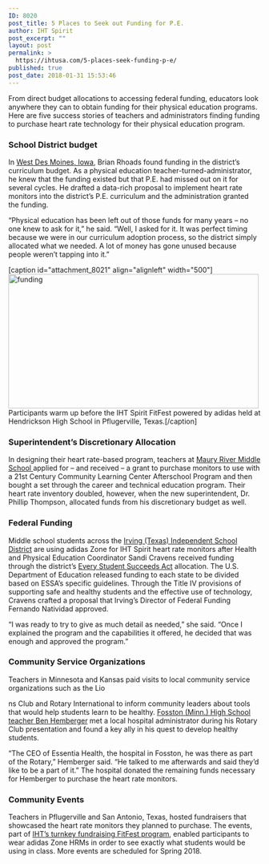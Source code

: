 ```yaml
---
ID: 8020
post_title: 5 Places to Seek out Funding for P.E.
author: IHT Spirit
post_excerpt: ""
layout: post
permalink: >
  https://ihtusa.com/5-places-seek-funding-p-e/
published: true
post_date: 2018-01-31 15:53:46
---
```

<span style="font-weight: 400;">From direct budget allocations to accessing federal funding, educators look anywhere they can to obtain funding for their physical education programs. Here are five success stories of teachers and administrators finding funding to purchase heart rate technology for their physical education program.</span>
<h3><b>School District budget</b></h3>
<span style="font-weight: 400;">In </span><a href="https://ihtusa.com/west-des-moines-schools-switch-heart-rate-technology/"><span style="font-weight: 400;">West Des Moines, Iowa</span></a><span style="font-weight: 400;">, Brian Rhoads found funding in the district’s curriculum budget. As a physical education teacher-turned-administrator, he knew that the funding existed but that P.E. had missed out on it for several cycles. He drafted a data-rich proposal to implement heart rate monitors into the district’s P.E. curriculum and the administration granted the funding.</span>

<span style="font-weight: 400;">“Physical education has been left out of those funds for many years – no one knew to ask for it,” he said. “Well, I asked for it. It was perfect timing because we were in our curriculum adoption process, so the district simply allocated what we needed. A lot of money has gone unused because people weren’t tapping into it.”</span><!--more-->

[caption id="attachment_8021" align="alignleft" width="500"]<a href="https://ihtusa.com/wp-content/uploads/2018/01/fundingjournal.jpg"><img class="wp-image-8021" src="https://ihtusa.com/wp-content/uploads/2018/01/fundingjournal-300x161.jpg" alt="funding" width="500" height="268" /></a> Participants warm up before the IHT Spirit FitFest powered by adidas held at Hendrickson High School in Pflugerville, Texas.[/caption]
<h3><b>Superintendent’s Discretionary Allocation</b></h3>
<span style="font-weight: 400;">In designing their heart rate-based program, teachers at </span><a href="https://ihtusa.com/maury-river-middle-adds-spirit-system/"><span style="font-weight: 400;">Maury River Middle School </span></a><span style="font-weight: 400;">applied for – and received – a grant to purchase monitors to use with a 21</span><span style="font-weight: 400;">st</span><span style="font-weight: 400;"> Century Community Learning Center Afterschool Program and then bought a set through the career and technical education program. Their heart rate inventory doubled, however, when the new superintendent, Dr. Phillip Thompson, allocated funds from his discretionary budget as well.</span>
<h3><b>Federal Funding</b></h3>
<span style="font-weight: 400;">Middle school students across the </span><a href="https://ihtusa.com/irving-isd-hpe-coordinator-accesses-essa-title-iv-funding/"><span style="font-weight: 400;">Irving (Texas) Independent School District</span></a><span style="font-weight: 400;"> are using adidas Zone for IHT Spirit heart rate monitors after Health and Physical Education Coordinator Sandi Cravens received funding through the district’s </span><a href="https://www.ed.gov/essa?src=ft"><span style="font-weight: 400;">Every Student Succeeds Act</span></a><span style="font-weight: 400;"> allocation. The U.S. Department of Education released funding to each state to be divided based on ESSA’s specific guidelines. Through the Title IV provisions of supporting safe and healthy students and the effective use of technology, Cravens crafted a proposal that Irving’s Director of Federal Funding Fernando Natividad approved. </span>

<span style="font-weight: 400;">“I was ready to try to give as much detail as needed,” she said. “Once I explained the program and the capabilities it offered, he decided that was enough and approved the program.”</span>
<h3><b>Community Service Organizations</b></h3>
<span style="font-weight: 400;">Teachers in Minnesota and Kansas paid visits to local community service organizations such as the Lio</span>

<span style="font-weight: 400;">ns Club and Rotary International to inform community leaders about tools that would help students learn to be healthy. </span><a href="https://ihtusa.com/teacher-finds-funding-outside-comfort-zone/"><span style="font-weight: 400;">Fosston (Minn.) High School teacher Ben Hemberger</span></a><span style="font-weight: 400;"> met a local hospital administrator during his Rotary Club presentation and found a key ally in his quest to develop healthy students.</span>

<span style="font-weight: 400;">“The CEO of Essentia Health, the hospital in Fosston, he was there as part of the Rotary,” Hemberger said. “He talked to me afterwards and said they’d like to be a part of it.” The hospital donated the remaining funds necessary for Hemberger to purchase the heart rate monitors.</span>
<h3><b>Community Events</b></h3>
<span style="font-weight: 400;">Teachers in Pflugerville and San Antonio, Texas, hosted fundraisers that showcased the heart rate monitors they planned to purchase. The events, part of </span><a href="https://ihtusa.com/hendrickson-hosts-fitfest-fundraiser/"><span style="font-weight: 400;">IHT’s turnkey fundraising FitFest program</span></a><span style="font-weight: 400;">, enabled participants to wear adidas Zone HRMs in order to see exactly what students would be using in class. More events are scheduled for Spring 2018.</span>